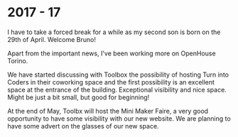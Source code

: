 # 2017 - 17

I have to take a forced break for a while as my second son is born on the 29th of April. Welcome Bruno!

Apart from the important news, I've been working more on OpenHouse Torino.

We have started discussing with Toolbox the possibility of hosting Turn into Coders in their coworking space and the first possibility is an excellent space at the entrance of the building. Exceptional visibility and nice space. Might be just a bit small, but good for beginning!

At the end of May, Toolbx will host the Mini Maker Faire, a very good opportunity to have some visibility with our new website. We are planning to have some advert on the glasses of our new space.